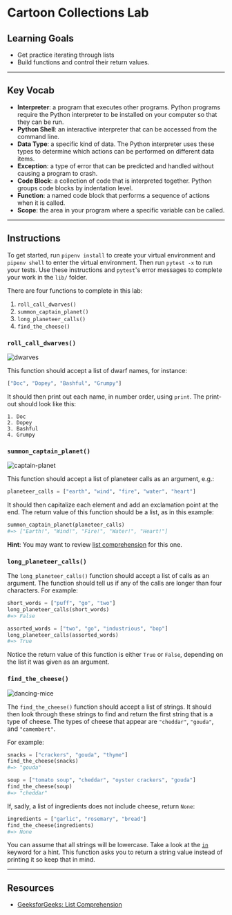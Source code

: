 # Cartoon Collections Lab

## Learning Goals

- Get practice iterating through lists
- Build functions and control their return values.

***

## Key Vocab

- **Interpreter**: a program that executes other programs. Python programs
require the Python interpreter to be installed on your computer so that they
can be run.
- **Python Shell**: an interactive interpreter that can be accessed from the
command line.
- **Data Type**: a specific kind of data. The Python interpreter uses these
types to determine which actions can be performed on different data items.
- **Exception**: a type of error that can be predicted and handled without
causing a program to crash.
- **Code Block**: a collection of code that is interpreted together. Python
groups code blocks by indentation level.
- **Function**: a named code block that performs a sequence of actions when it
is called.
- **Scope**: the area in your program where a specific variable can be called.

***

## Instructions

To get started, run `pipenv install` to create your virtual environment and
`pipenv shell` to enter the virtual environment. Then run `pytest -x` to run
your tests. Use these instructions and `pytest`'s error messages to complete
your work in the `lib/` folder.

There are four functions to complete in this lab:

1. `roll_call_dwarves()`
2. `summon_captain_planet()`
3. `long_planeteer_calls()`
4. `find_the_cheese()`

### `roll_call_dwarves()`

![dwarves](https://s3-us-west-2.amazonaws.com/web-dev-readme-photos/cartoon-collections/dwarves.jpg)

This function should accept a list of dwarf names, for instance:

```py
["Doc", "Dopey", "Bashful", "Grumpy"]
```

It should then print out each name, in number order, using `print`. The print-out
should look like this:

```console
1. Doc
2. Dopey
3. Bashful
4. Grumpy
```

### `summon_captain_planet()`

![captain-planet](https://s3-us-west-2.amazonaws.com/web-dev-readme-photos/cartoon-collections/captain-planet.jpeg)

This function should accept a list of planeteer calls as an argument, e.g.:

```py
planeteer_calls = ["earth", "wind", "fire", "water", "heart"]
```

It should then capitalize each element and add an exclamation point at the end.
The return value of this function should be a list, as in this example:

```py
summon_captain_planet(planeteer_calls)
#=> ["Earth!", "Wind!", "Fire!", "Water!", "Heart!"]
```

**Hint**: You may want to review [list comprehension][list-comprehension] for
this one.

### `long_planeteer_calls()`

The `long_planeteer_calls()` function should accept a list of calls as an
argument. The function should tell us if any of the calls are longer than four
characters. For example:

```py
short_words = ["puff", "go", "two"]
long_planeteer_calls(short_words)
#=> False

assorted_words = ["two", "go", "industrious", "bop"]
long_planeteer_calls(assorted_words)
#=> True
```

Notice the return value of this function is either `True` or `False`, depending on
the list it was given as an argument.

### `find_the_cheese()`

![dancing-mice](https://s3-us-west-2.amazonaws.com/web-dev-readme-photos/cartoon-collections/cheese.jpg)

The `find_the_cheese()` function should accept a list of strings. It should then
look through these strings to find and return the first string that is a type of
cheese. The types of cheese that appear are `"cheddar"`, `"gouda"`, and
`"camembert"`.

For example:

```py
snacks = ["crackers", "gouda", "thyme"]
find_the_cheese(snacks)
#=> "gouda"

soup = ["tomato soup", "cheddar", "oyster crackers", "gouda"]
find_the_cheese(soup)
#=> "cheddar"
```

If, sadly, a list of ingredients does not include cheese, return `None`:

```py
ingredients = ["garlic", "rosemary", "bread"]
find_the_cheese(ingredients)
#=> None
```

You can assume that all strings will be lowercase. Take a look at the
[`in`][in] keyword for a hint. This function asks you to return a string
value instead of printing it so keep that in mind.

***

## Resources

- [GeeksforGeeks: List Comprehension][list-comprehension]

[list-comprehension]: https://www.geeksforgeeks.org/python-list-comprehension/
[in]: https://www.w3schools.com/python/ref_keyword_in.asp
